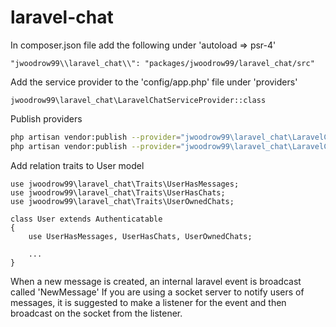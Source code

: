 # laravel-chat

In composer.json file add the following under 'autoload => psr-4'
```
"jwoodrow99\\laravel_chat\\": "packages/jwoodrow99/laravel_chat/src"
```

Add the service provider to the 'config/app.php' file under 'providers'
```
jwoodrow99\laravel_chat\LaravelChatServiceProvider::class
```

Publish providers
``` sh
php artisan vendor:publish --provider="jwoodrow99\laravel_chat\LaravelChatServiceProvider" --tag="config"
php artisan vendor:publish --provider="jwoodrow99\laravel_chat\LaravelChatServiceProvider" --tag="migrations"
```

Add relation traits to User model
```
use jwoodrow99\laravel_chat\Traits\UserHasMessages;
use jwoodrow99\laravel_chat\Traits\UserHasChats;
use jwoodrow99\laravel_chat\Traits\UserOwnedChats;

class User extends Authenticatable 
{
    use UserHasMessages, UserHasChats, UserOwnedChats;

    ...
}
```

When a new message is created, an internal laravel event is broadcast called 'NewMessage'
If you are using a socket server to notify users of messages, it is suggested to make a listener
for the event and then broadcast on the socket from the listener.
